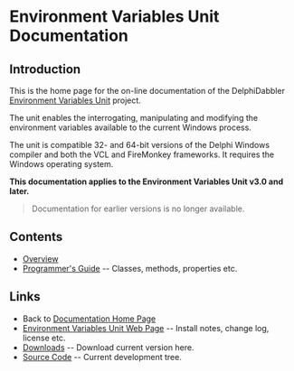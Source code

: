 # Environment Variables Unit Documentation

## Introduction

This is the home page for the on-line documentation of the DelphiDabbler [Environment Variables Unit](https://delphidabbler.com/software/envvars) project.

The unit enables the interrogating, manipulating and modifying the environment variables available to the current Windows process.

The unit is compatible 32- and 64-bit versions of the Delphi Windows compiler and both the VCL and FireMonkey frameworks. It requires the Windows operating system.

**This documentation applies to the Environment Variables Unit v3.0 and later.**

> Documentation for earlier versions is no longer available.

## Contents

* [Overview](./EnvVars/Overview.md)
* [Programmer's Guide](./EnvVars/API.md) -- Classes, methods, properties etc.

## Links

* Back to [Documentation Home Page](../index.md)
* [Environment Variables Unit Web Page](https://delphidabbler.com/software/envvars) -- Install notes, change log, license etc.
* [Downloads](https://sourceforge.net/projects/ddablib/files/envvars/) -- Download current version here.
* [Source Code](https://github.com/ddablib/envvars) -- Current development tree.
